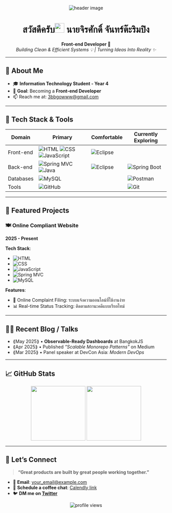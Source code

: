 <!-- Banner / Cover -->
<p align="center">
  <img src="https://scontent.fcnx3-1.fna.fbcdn.net/v/t39.30808-1/441240599_1825321571223724_5545948837499481046_n.jpg?stp=dst-jpg_s200x200_tt6&_nc_cat=106&ccb=1-7&_nc_sid=e99d92&_nc_eui2=AeHqHqMMT4LETDZ1SyQuUT6VboO9hga1iNlug72GBrWI2cQApdJ1AAN0DnjK30Mbku2SjthAb7jq6BX74MKgTP6N&_nc_ohc=_2JMp-opvYAQ7kNvwFSl8E9&_nc_oc=AdlXRvl-PyY-fFW0KTx9kbwuzHEXP6IQyzZhShZhEFy1-009jpARrU5eYqM5QR5La6Fjj5SrVwlFtExZoSno1-AL&_nc_zt=24&_nc_ht=scontent.fcnx3-1.fna&_nc_gid=6GiUxBwvFmUl24L6OgXNtw&oh=00_AfbtefLKDnheV-gdP2Sa4H0AiZFSFLe8Nkoq9smirW7blA&oe=68D9633A" alt="header image" />
</p>

<h1 align="center">สวัสดีครับ<img height="30" src="https://em-content.zobj.net/thumbs/120/apple/354/waving-hand_1f44b.png" /> นายจิรศักดิ์ จันทร์ต๊ะริมปิง</h1>

<p align="center">
  <strong>Front-end Developer 🚀</strong><br/>
  <em>Building Clean & Efficient Systems 💡 | Turning Ideas Into Reality ✨</em>
</p>

---

## 🚀 About Me
- 🎓 **Information Technology Student - Year 4**
- 🎯 **Goal**: Becoming a **Front-end Developer**
- 📫 Reach me at: [3bbgowww@gmail.com](mailto:3bbgowww@gmail.com)

---

## 🧰 Tech Stack & Tools
<div align="center">

| Domain     | Primary                                                                                                                                          | Comfortable                                                                                          | Currently Exploring                                                                                                                               |
|------------|--------------------------------------------------------------------------------------------------------------------------------------------------|------------------------------------------------------------------------------------------------------|----------------------------------------------------------------------------------------------------------------------------------------------------|
| Front-end  | ![HTML](https://img.shields.io/badge/HTML-E34F26?logo=html5&logoColor=white&color=green) ![CSS](https://img.shields.io/badge/CSS-1572B6?logo=css3&logoColor=white&color=blue) ![JavaScript](https://img.shields.io/badge/JavaScript-F7DF1E?logo=javascript&logoColor=black&color=yellow) | ![Eclipse](https://img.shields.io/badge/Eclipse-2C2255?logo=eclipse&logoColor=white&color=purple)                                                           |
| Back-end   | ![Spring MVC](https://img.shields.io/badge/Spring%20MVC-6DB33F?logo=spring&logoColor=white&color=green) ![Java](https://img.shields.io/badge/Java-007396?logo=java&logoColor=white&color=red) |  ![Eclipse](https://img.shields.io/badge/Eclipse-2C2255?logo=eclipse&logoColor=white&color=purple) |  ![Spring Boot](https://img.shields.io/badge/Spring%20Boot-6DB33F?logo=spring&logoColor=white&color=blue) |
| Databases  | ![MySQL](https://img.shields.io/badge/MySQL-4479A1?logo=mysql&logoColor=white&color=cyan)    | | ![Postman](https://img.shields.io/badge/Postman-FF6C37?logo=postman&logoColor=white&color=red) 
| Tools      |  ![GitHub](https://img.shields.io/badge/GitHub-181717?logo=github&logoColor=white&color=black)  |    | ![Git](https://img.shields.io/badge/Git-F05032?logo=git&logoColor=white&color=green)

</div>

---

## 📌 Featured Projects

### 🍽️ **Online Compliant Website**  
**2025 - Present**

**Tech Stack**:
- ![HTML](https://img.shields.io/badge/HTML-E34F26?logo=html5&logoColor=white) 
- ![CSS](https://img.shields.io/badge/CSS-1572B6?logo=css3&logoColor=white) 
- ![JavaScript](https://img.shields.io/badge/JavaScript-F7DF1E?logo=javascript&logoColor=black)
- ![Spring MVC](https://img.shields.io/badge/Spring%20MVC-6DB33F?logo=spring&logoColor=white)
- ![MySQL](https://img.shields.io/badge/MySQL-4479A1?logo=mysql&logoColor=white) 

**Features**:
- 📝 Online Complaint Filing: ระบบแจ้งความออนไลน์ที่ใช้งานง่าย
- 📊 Real-time Status Tracking: ติดตามสถานะคดีแบบเรียลไทม์

---

## ✍🏻 Recent Blog / Talks
<!-- GH Action can automate this section; placeholder for manual list -->
- ⟪May 2025⟫ • **Observable-Ready Dashboards** at BangkokJS  
- ⟪Apr 2025⟫ • Published *“Scalable Monorepo Patterns”* on Medium  
- ⟪Mar 2025⟫ • Panel speaker at DevCon Asia: *Modern DevOps*

---

## 📈 GitHub Stats
<div align="center">
  <img height="170" src="https://github-readme-stats.vercel.app/api?username=YOUR_USERNAME&show_icons=true&hide_border=true&theme=radical" />
  <img height="170" src="https://github-readme-stats.vercel.app/api/top-langs/?username=YOUR_USERNAME&layout=compact&hide_border=true&theme=radical" />
</div>

---

## 🤝 Let’s Connect
> **“Great products are built by great people working together.”**

- 💌 **Email**: [your_email@example.com](mailto:your_email@example.com)  
- 📝 **Schedule a coffee chat**: [Calendly link](#)  
- 🐦 **DM me on [Twitter](#)**

<p align="center">
  <img src="https://komarev.com/ghpvc/?username=YOUR_USERNAME&style=flat-square&color=blue" alt="profile views"/>
</p>

